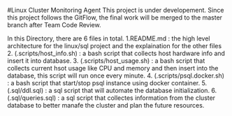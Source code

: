 #Linux Cluster Monitoring Agent
This project is under developement. Since this project follows the GitFlow, the final work will be merged to the master branch after Team Code Review.

In this Directory, there are 6 files in total.
1.README.md : the high level architecture for the linux/sql project and the explaination for the other files
2. (.scripts/host_info.sh) : a bash script that collects host hardware info and insert it into database.
3. (.scripts/host_usage.sh) : a bash script that collects current hsot usage like CPU and memory and then insert into the database, this script will run once every minute. 
4. (.scripts/psql.docker.sh) : a bash script that start/stop psql instance using docker container. 
5. (.sql/ddl.sql) : a sql script that will automate the database initialization.
6. (.sql/queries.sql) : a sql script that collectes information from the cluster database to better manafe 
the cluster and plan the future resources.

